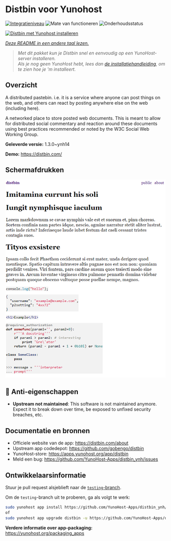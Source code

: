 <!--
NB: Deze README is automatisch gegenereerd door <https://github.com/YunoHost/apps/tree/master/tools/readme_generator>
Hij mag NIET handmatig aangepast worden.
-->

# Distbin voor Yunohost

[![Integratieniveau](https://dash.yunohost.org/integration/distbin.svg)](https://ci-apps.yunohost.org/ci/apps/distbin/) ![Mate van functioneren](https://ci-apps.yunohost.org/ci/badges/distbin.status.svg) ![Onderhoudsstatus](https://ci-apps.yunohost.org/ci/badges/distbin.maintain.svg)

[![Distbin met Yunohost installeren](https://install-app.yunohost.org/install-with-yunohost.svg)](https://install-app.yunohost.org/?app=distbin)

*[Deze README in een andere taal lezen.](./ALL_README.md)*

> *Met dit pakket kun je Distbin snel en eenvoudig op een YunoHost-server installeren.*  
> *Als je nog geen YunoHost hebt, lees dan [de installatiehandleiding](https://yunohost.org/install), om te zien hoe je 'm installeert.*

## Overzicht

A distributed pastebin. i.e. it is a service where anyone can post things on the web, and others can react by posting anywhere else on the web (including here).

A networked place to store posted web documents. This is meant to allow for distributed social commentary and reaction around these documents using best practices recommended or noted by the W3C Social Web Working Group.


**Geleverde versie:** 1.3.0~ynh14

**Demo:** <https://distbin.com/>

## Schermafdrukken

![Schermafdrukken van Distbin](./doc/screenshots/screenshot.PNG)

## :red_circle: Anti-eigenschappen

- **Upstream not maintained**: This software is not maintained anymore. Expect it to break down over time, be exposed to unfixed security breaches, etc.

## Documentatie en bronnen

- Officiele website van de app: <https://distbin.com/about>
- Upstream app codedepot: <https://github.com/gobengo/distbin>
- YunoHost-store: <https://apps.yunohost.org/app/distbin>
- Meld een bug: <https://github.com/YunoHost-Apps/distbin_ynh/issues>

## Ontwikkelaarsinformatie

Stuur je pull request alsjeblieft naar de [`testing`-branch](https://github.com/YunoHost-Apps/distbin_ynh/tree/testing).

Om de `testing`-branch uit te proberen, ga als volgt te werk:

```bash
sudo yunohost app install https://github.com/YunoHost-Apps/distbin_ynh/tree/testing --debug
of
sudo yunohost app upgrade distbin -u https://github.com/YunoHost-Apps/distbin_ynh/tree/testing --debug
```

**Verdere informatie over app-packaging:** <https://yunohost.org/packaging_apps>
